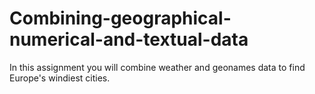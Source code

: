 # Combining-geographical-numerical-and-textual-data

In this assignment you will combine weather and geonames data to find Europe's windiest cities.
